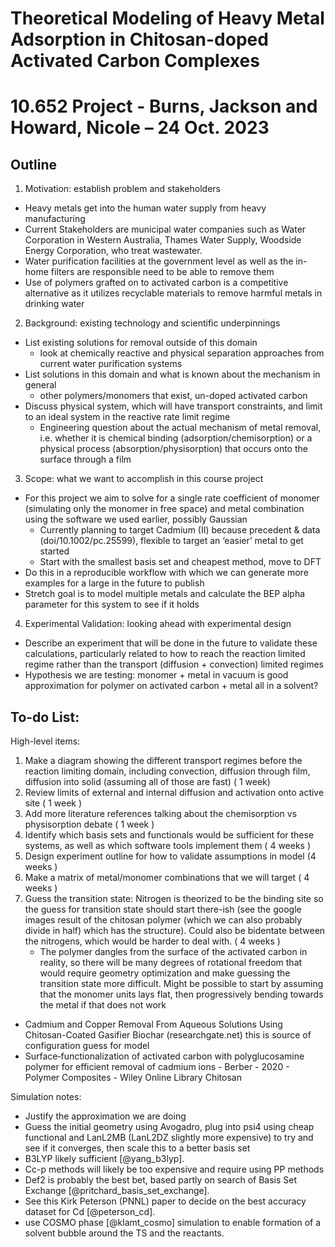 # Theoretical Modeling of Heavy Metal Adsorption in Chitosan-doped Activated Carbon Complexes
# 10.652 Project - Burns, Jackson and Howard, Nicole – 24 Oct. 2023

## Outline
 1. Motivation: establish problem and stakeholders
 - Heavy metals get into the human water supply from heavy manufacturing
 - Current Stakeholders are municipal water companies such as Water Corporation in Western Australia, Thames Water Supply, Woodside Energy Corporation, who treat wastewater.
 - Water purification facilities at the government level as well as the in-home filters are responsible need to be able to remove them
 - Use of polymers grafted on to activated carbon is a competitive alternative as it utilizes recyclable materials to remove harmful metals in drinking water

 2. Background: existing technology and scientific underpinnings
 - List existing solutions for removal outside of this domain
    - look at chemically reactive and physical separation approaches from current water purification systems
 - List solutions in this domain and what is known about the mechanism in general
    - other polymers/monomers that exist, un-doped activated carbon
 - Discuss physical system, which will have transport constraints, and limit to an ideal system in the reactive rate limit regime
    - Engineering question about the actual mechanism of metal removal, i.e. whether it is chemical binding (adsorption/chemisorption) or a physical process (absorption/physisorption) that occurs onto the surface through a film

 3. Scope: what we want to accomplish in this course project
 - For this project we aim to solve for a single rate coefficient of monomer (simulating only the monomer in free space) and metal combination using the software we used earlier, possibly Gaussian
    - Currently planning to target Cadmium (II) because precedent & data (doi/10.1002/pc.25599), flexible to target an ‘easier’ metal to get started 
    - Start with the smallest basis set and cheapest method, move to DFT
 - Do this in a reproducible workflow with which we can generate more examples for a large in the future to publish
 - Stretch goal is to model multiple metals and calculate the BEP alpha parameter for this system to see if it holds

 4. Experimental Validation: looking ahead with experimental design
 - Describe an experiment that will be done in the future to validate these calculations, particularly related to how to reach the reaction limited regime rather than the transport (diffusion + convection) limited regimes
 - Hypothesis we are testing: monomer + metal in vacuum is good approximation for polymer on activated carbon + metal all in a solvent?

## To-do List:
High-level items:
 1. Make a diagram showing the different transport regimes before the reaction limiting domain, including convection, diffusion through film, diffusion into solid (assuming all of those are fast) ( 1 week) 
 2. Review limits of external and internal diffusion and activation onto active site ( 1 week ) 
 3. Add more literature references talking about the chemisorption vs physisorption debate ( 1 week ) 
 4. Identify which basis sets and functionals would be sufficient for these systems, as well as which software tools implement them ( 4 weeks )
 5. Design experiment outline for how to validate assumptions in model (4 weeks ) 
 6. Make a matrix of metal/monomer combinations that we will target ( 4 weeks ) 
 7. Guess the transition state: Nitrogen is theorized to be the binding site so the guess for transition state should start there-ish (see the google images result of the chitosan polymer (which we can also probably divide in half) which has the structure). Could also be bidentate between the nitrogens, which would be harder to deal with. ( 4 weeks )
    - The polymer dangles from the surface of the activated carbon in reality, so there will be many degrees of rotational freedom that would require geometry optimization and make guessing the transition state more difficult. Might be possible to start by assuming that the monomer units lays flat, then progressively bending towards the metal if that does not work
 - Cadmium and Copper Removal From Aqueous Solutions Using Chitosan-Coated Gasifier Biochar (researchgate.net) this is source of configuration guess for model
 - Surface‐functionalization of activated carbon with polyglucosamine polymer for efficient removal of cadmium ions - Berber - 2020 - Polymer Composites - Wiley Online Library  Chitosan 

Simulation notes:
- Justify the approximation we are doing
- Guess the initial geometry using Avogadro, plug into psi4 using cheap functional and LanL2MB (LanL2DZ slightly more expensive) to try and see if it converges, then scale this to a better basis set
- B3LYP likely sufficient [@yang_b3lyp].
- Cc-p methods will likely be too expensive and require using PP methods
- Def2 is probably the best bet, based partly on search of Basis Set Exchange [@pritchard_basis_set_exchange].
- See this Kirk Peterson (PNNL) paper to decide on the best accuracy dataset for Cd [@peterson_cd].
- use COSMO phase [@klamt_cosmo] simulation to enable formation of a solvent bubble around the TS and the reactants.
